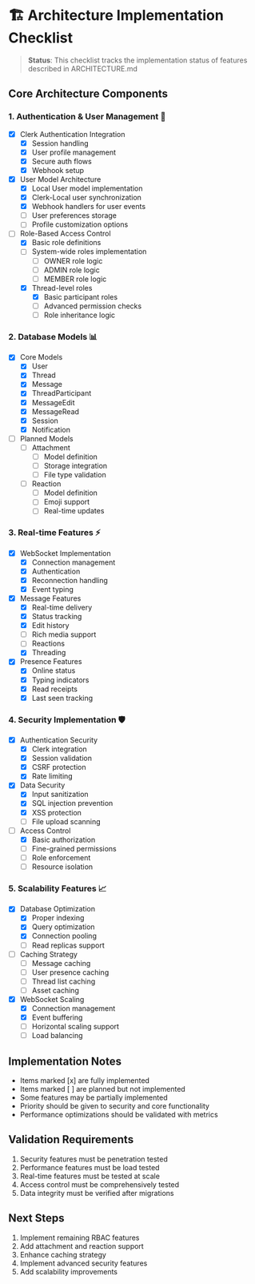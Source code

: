 # 🏗️ Architecture Implementation Checklist

> **Status**: This checklist tracks the implementation status of features described in ARCHITECTURE.md

## Core Architecture Components

### 1. Authentication & User Management 🔐
- [x] Clerk Authentication Integration
  - [x] Session handling
  - [x] User profile management
  - [x] Secure auth flows
  - [x] Webhook setup

- [x] User Model Architecture
  - [x] Local User model implementation
  - [x] Clerk-Local user synchronization
  - [x] Webhook handlers for user events
  - [ ] User preferences storage
  - [ ] Profile customization options

- [ ] Role-Based Access Control
  - [x] Basic role definitions
  - [ ] System-wide roles implementation
    - [ ] OWNER role logic
    - [ ] ADMIN role logic
    - [ ] MEMBER role logic
  - [x] Thread-level roles
    - [x] Basic participant roles
    - [ ] Advanced permission checks
    - [ ] Role inheritance logic

### 2. Database Models 📊
- [x] Core Models
  - [x] User
  - [x] Thread
  - [x] Message
  - [x] ThreadParticipant
  - [x] MessageEdit
  - [x] MessageRead
  - [x] Session
  - [x] Notification

- [ ] Planned Models
  - [ ] Attachment
    - [ ] Model definition
    - [ ] Storage integration
    - [ ] File type validation
  - [ ] Reaction
    - [ ] Model definition
    - [ ] Emoji support
    - [ ] Real-time updates

### 3. Real-time Features ⚡
- [x] WebSocket Implementation
  - [x] Connection management
  - [x] Authentication
  - [x] Reconnection handling
  - [x] Event typing

- [x] Message Features
  - [x] Real-time delivery
  - [x] Status tracking
  - [x] Edit history
  - [ ] Rich media support
  - [ ] Reactions
  - [x] Threading

- [x] Presence Features
  - [x] Online status
  - [x] Typing indicators
  - [x] Read receipts
  - [x] Last seen tracking

### 4. Security Implementation 🛡️
- [x] Authentication Security
  - [x] Clerk integration
  - [x] Session validation
  - [x] CSRF protection
  - [x] Rate limiting

- [x] Data Security
  - [x] Input sanitization
  - [x] SQL injection prevention
  - [x] XSS protection
  - [ ] File upload scanning

- [ ] Access Control
  - [x] Basic authorization
  - [ ] Fine-grained permissions
  - [ ] Role enforcement
  - [ ] Resource isolation

### 5. Scalability Features 📈
- [x] Database Optimization
  - [x] Proper indexing
  - [x] Query optimization
  - [x] Connection pooling
  - [ ] Read replicas support

- [ ] Caching Strategy
  - [ ] Message caching
  - [ ] User presence caching
  - [ ] Thread list caching
  - [ ] Asset caching

- [x] WebSocket Scaling
  - [x] Connection management
  - [x] Event buffering
  - [ ] Horizontal scaling support
  - [ ] Load balancing

## Implementation Notes
- Items marked [x] are fully implemented
- Items marked [ ] are planned but not implemented
- Some features may be partially implemented
- Priority should be given to security and core functionality
- Performance optimizations should be validated with metrics

## Validation Requirements
1. Security features must be penetration tested
2. Performance features must be load tested
3. Real-time features must be tested at scale
4. Access control must be comprehensively tested
5. Data integrity must be verified after migrations

## Next Steps
1. Implement remaining RBAC features
2. Add attachment and reaction support
3. Enhance caching strategy
4. Implement advanced security features
5. Add scalability improvements 